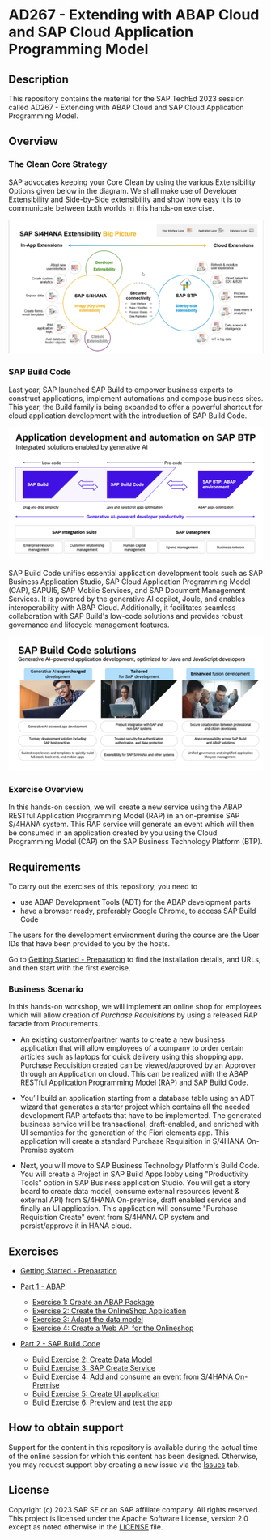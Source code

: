 
# AD267 - Extending with ABAP Cloud and SAP Cloud Application Programming Model

## Description

This repository contains the material for the SAP TechEd 2023 session called AD267 - Extending with ABAP Cloud and SAP Cloud Application Programming Model.

## Overview

### The Clean Core Strategy
SAP advocates keeping your Core Clean by using the various Extensibility Options given below in the diagram.
We shall make use of Developer Extensibility and Side-by-Side extensibility and show how easy it is to communicate between both worlds in this hands-on exercise.

![](images/CleanCore.png)

### SAP Build Code

Last year, SAP launched SAP Build to empower business experts to construct applications, implement automations and compose business sites. This year, the Build family is being expanded to offer a powerful shortcut for cloud application development with the introduction of SAP Build Code.

![](images/img-build-code-architecture.png)

SAP Build Code unifies essential application development tools such as SAP Business Application Studio, SAP Cloud Application Programming Model (CAP), SAPUI5, SAP Mobile Services, and SAP Document Management Services. It is powered by the generative AI copilot, Joule, and enables interoperability with ABAP Cloud. Additionally, it facilitates seamless collaboration with SAP Build's low-code solutions and provides robust governance and lifecycle management features.

![](images/img-build-code-benefits.png)

### Exercise Overview

In this hands-on session, we will create a new service using the ABAP RESTful Application Programming Model (RAP) in an on-premise SAP S/4HANA system. This RAP service will generate an event which will then be consumed in an application created by you using the Cloud Programming Model (CAP) on the SAP Business Technology Platform (BTP).

## Requirements

To carry out the exercises of this repository, you need to
- use ABAP Development Tools (ADT) for the ABAP development parts
- have a browser ready, preferably Google Chrome, to access SAP Build Code

The users for the development environment during the course are the User IDs that have been provided to you by the hosts.

Go to [Getting Started - Preparation](exercises/ex0/README.md) to find the installation details, and URLs, and then start with the first exercise.

### Business Scenario 

In this hands-on workshop, we will implement an online shop for employees which will allow creation of *Purchase Requisitions* by using a released RAP facade from Procurements.   
 
 - An existing customer/partner wants to create a new business application that will allow employees of a company to order certain articles such as laptops for quick delivery using this shopping app. Purchase Requisition created can be viewed/approved by an Approver through an Application on cloud. This can be realized with the ABAP RESTful Application Programming Model (RAP) and SAP Build Code. 
 
 - You’ll build an application starting from a database table using an ADT wizard that generates a starter project which contains all the needed development RAP artefacts that have to be implemented. The generated business service will be transactional, draft-enabled, and enriched with UI semantics for the generation of the Fiori elements app. This application will create a standard Purchase Requisition in S/4HANA On-Premise system

 - Next, you will move to SAP Business Technology Platform's Build Code. You will create a Project in SAP Build Apps lobby using "Productivity Tools" option in SAP Business application Studio. You will get a story board to create data model, consume external resources (event & external API) from S/4HANA On-premise, draft enabled service and finally an UI application. This application will consume "Purchase Requisition Create" event from S/4HANA OP system and persist/approve it in HANA cloud.

   
## Exercises

- [Getting Started - Preparation](exercises/ex0/README.md)
- [Part 1 - ABAP ](exercises/rap/README.md)
  - [Exercise 1: Create an ABAP Package](exercises/ex1/README.md)
  - [Exercise 2: Create the OnlineShop Application](exercises/ex2/README.md)
  - [Exercise 3: Adapt the data model](exercises/ex3/README.md)
  - [Exercise 4: Create a Web API for the Onlineshop](../ex4/README.md)
      
- [Part 2 - SAP Build Code](exercises/buildcode/exercises/ex1/README.md)
  - [Build Exercise 2: Create Data Model](exercises/buildcode/exercises/ex2/README.md)
  - [Build Exercise 3: SAP Create Service](exercises/buildcode/exercises/ex3/README.md)
  - [Build Exercise 4: Add and consume an event from S/4HANA On-Premise](exercises/buildcode/exercises/ex4/README.md)
  - [Build Exercise 5: Create UI application](exercises/buildcode/exercises/ex5/README.md)
  - [Build Exercise 6: Preview and test the app](exercises/buildcode/exercises/ex6/README.md)
  
## How to obtain support

Support for the content in this repository is available during the actual time of the online session for which this content has been designed. Otherwise, you may request support bby creating a new issue via the [Issues](../../issues) tab.

## License
Copyright (c) 2023 SAP SE or an SAP affiliate company. All rights reserved. This project is licensed under the Apache Software License, version 2.0 except as noted otherwise in the [LICENSE](LICENSES/Apache-2.0.txt) file.
